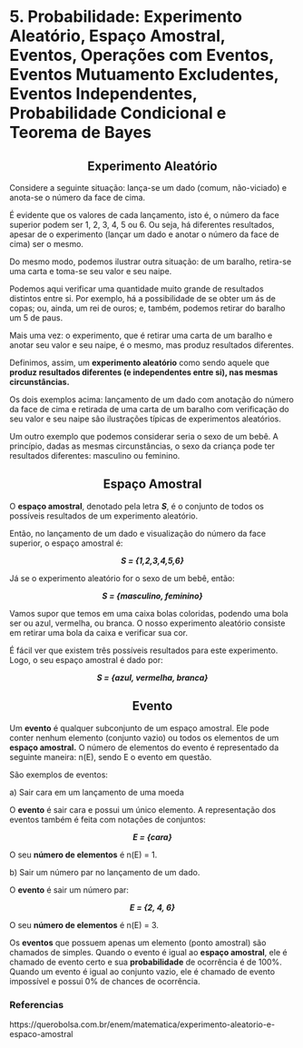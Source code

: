 <h1>5. Probabilidade: Experimento Aleatório, Espaço Amostral, Eventos, Operações com Eventos, Eventos Mutuamento Excludentes, Eventos Independentes, Probabilidade Condicional e Teorema de Bayes</h1>
<h2 align="center">Experimento Aleatório</h2>
<p>Considere a seguinte situação: lança-se um dado (comum, não-viciado) e anota-se o número da face de cima. </p>
<p>É evidente que os valores de cada lançamento, isto é, o número da face superior podem ser 1, 2, 3, 4, 5 ou 6. Ou seja, há diferentes resultados, apesar de o experimento (lançar um dado e anotar o número da face de cima) ser o mesmo.</p>
<p>Do mesmo modo, podemos ilustrar outra situação: de um baralho, retira-se uma carta e toma-se seu valor e seu naipe. </p>
<p>Podemos aqui verificar uma quantidade muito grande de resultados distintos entre si. Por exemplo, há a possibilidade de se obter um ás de copas; ou, ainda, um rei de ouros; e, também, podemos retirar do baralho um 5 de paus.</p>
<p>Mais uma vez: o experimento, que é retirar uma carta de um baralho e anotar seu valor e seu naipe, é o mesmo, mas produz resultados diferentes.</p>
<p>Definimos, assim, um <b>experimento aleatório</b> como sendo aquele que <b>produz resultados diferentes (e independentes entre si), nas mesmas circunstâncias.</b></p>
<p>Os dois exemplos acima: lançamento de um dado com anotação do número da face de cima e retirada de uma carta de um baralho com verificação do seu valor e seu naipe são ilustrações típicas de experimentos aleatórios.</p>
<p>Um outro exemplo que podemos considerar seria o sexo de um bebê. A princípio, dadas as mesmas circunstâncias, o sexo da criança pode ter resultados diferentes: masculino ou feminino.</p>
<h2 align="center">Espaço Amostral</h2>
<p>O <b>espaço amostral</b>, denotado pela letra <i><b>S</b></i>, é o conjunto de todos os possíveis resultados de um experimento aleatório.</p>
<p>Então, no lançamento de um dado e visualização do número da face superior, o espaço amostral é:</p>
<p align="center"><i><b>S = {1,2,3,4,5,6}</b></i></p>
<p>Já se o experimento aleatório for o sexo de um bebê, então:</p>
<p align="center"><i><b>S = {masculino, feminino}</b></i></p>
<p>Vamos supor que temos em uma caixa bolas coloridas, podendo uma bola ser ou azul, vermelha, ou branca. O nosso experimento aleatório consiste em retirar uma bola da caixa e verificar sua cor.</p>
<p>É fácil ver que existem três possíveis resultados para este experimento. Logo, o seu espaço amostral é dado por:</p>
<p align="center"><i><b>S = {azul, vermelha, branca}</b></i></p>
<h2 align="center">Evento</h2>
<p>Um <b>evento</b> é qualquer subconjunto de um espaço amostral. Ele pode conter nenhum elemento (conjunto vazio) ou todos os elementos de um <b>espaço amostral.</b> O número de elementos do evento é representado da seguinte maneira: n(E), sendo E o evento em questão.</p>
<p>São exemplos de eventos:</p>
<p>a) Sair cara em um lançamento de uma moeda</p>
<p>O <b>evento</b> é sair cara e possui um único elemento. A representação dos eventos também é feita com notações de conjuntos:</p>
<p align="center"><i><b>E = {cara}</b></i></p>
<p>O seu <b>número de elementos</b> é n(E) = 1.</p>
<p>b) Sair um número par no lançamento de um dado.</p>
<p>O <b>evento</b> é sair um número par:</p>
<p align="center"><i><b>E = {2, 4, 6}</b></i></p>
<p>O seu <b>número de elementos</b> é n(E) = 3.</p>
<p>Os <b>eventos</b> que possuem apenas um elemento (ponto amostral) são chamados de simples. Quando o evento é igual ao <b>espaço amostral</b>, ele é chamado de evento certo e sua <b>probabilidade</b> de ocorrência é de 100%. Quando um evento é igual ao conjunto vazio, ele é chamado de evento impossível e possui 0% de chances de ocorrência.</p>

<h3>Referencias</h3>
<p>https://querobolsa.com.br/enem/matematica/experimento-aleatorio-e-espaco-amostral</p>
